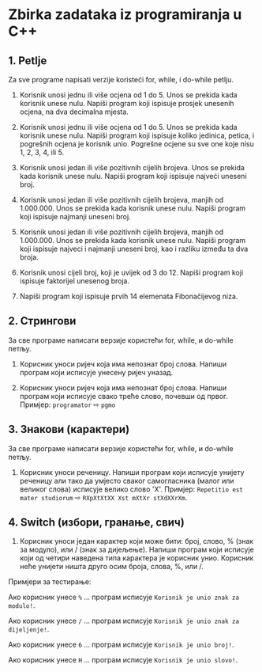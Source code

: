# Zbirka zadataka iz programiranja u C++

## 1. Petlje

Za sve programe napisati verzije koristeći for, while, i do-while petlju.

1. Korisnik unosi jednu ili više ocjena od 1 do 5. Unos se prekida kada korisnik unese nulu. Napiši program koji ispisuje prosjek unesenih ocjena, na dva decimalna mjesta.

2. Korisnik unosi jednu ili više ocjena od 1 do 5. Unos se prekida kada korisnik unese nulu. Napiši program koji ispisuje koliko jedinica, petica, i pogrešnih ocjena je korisnik unio. Pogrešne ocjene su sve one koje nisu 1, 2, 3, 4, ili 5.

3. Korisnik unosi jedan ili više pozitivnih cijelih brojeva. Unos se prekida kada korisnik unese nulu. Napiši program koji ispisuje najveći uneseni broj.

4. Korisnik unosi jedan ili više pozitivnih cijelih brojeva, manjih od 1.000.000. Unos se prekida kada korisnik unese nulu. Napiši program koji ispisuje najmanji uneseni broj.

5. Korisnik unosi jedan ili više pozitivnih cijelih brojeva, manjih od 1.000.000. Unos se prekida kada korisnik unese nulu. Napiši program koji ispisuje najveci i najmanji uneseni broj, kao i razliku između ta dva broja.

6. Korisnik unosi cijeli broj, koji je uvijek od 3 do 12. Napiši program koji ispisuje faktorijel unesenog broja.

7. Napiši program koji ispisuje prvih 14 elemenata Fibonačijevog niza.

## 2. Стрингови

За све програме написати верзије користећи for, while, и do-while петљу.

1. Корисник уноси ријеч која има непознат број слова. Напиши програм који исписује унесену ријеч уназад.

2. Корисник уноси ријеч која има непознат број слова. Напиши програм који исписује свако треће слово, почевши од првог. Примјер: `programator` ⇨ `pgmo`

## 3. Знакови (карактери)

За све програме написати верзије користећи for, while, и do-while петљу.

1. Корисник уноси реченицу. Напиши програм који исписује унијету реченицу али тако да умјесто сваког самогласника (малог или великог слова) исписује велико слово 'Х'. Примјер: `Repetitio est mater studiorum` ⇨ `RXpXtXtXX Xst mXtXr stXdXXrXm`.

## 4. Switch (избори, гранање, свич)

1. Корисник уноси један карактер који може бити: број, слово, % (знак за модуло), или / (знак за дијељење). Напиши програм који исписује који од четири наведена типа карактера је корисник унио. Корисник неће унијети ништа друго осим броја, слова, %, или /.

Примјери за тестирање:

Ако корисник унесе `%` ... програм исписује `Korisnik je unio znak za modulo!`.

Ако корисник унесе `/` ... програм исписује `Korisnik je unio znak za dijeljenje!`.

Ако корисник унесе `6` ... програм исписује `Korisnik je unio broj!`.

Ако корисник унесе `H` ... програм исписује `Korisnik je unio slovo!`.
